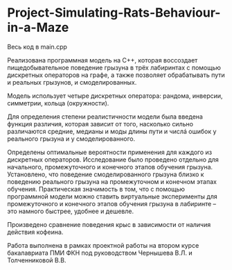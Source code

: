 # Project-Simulating-Rats-Behaviour-in-a-Maze
Весь код в main.cpp

Реализована программная модель на C++, которая воссоздает пищедобывательное поведение грызуна в трёх лабиринтах с помощью дискретных операторов на графе, а также позволяет обрабатывать пути и реальных грызунов, и смоделированных.

Модель использует четыре дискретных оператора: рандома, инверсии, симметрии, кольца (окружности). 

Для определения степени реалистичности модели была введена функция различия, которая зависит от того, насколько сильно различаются средние, медианы и моды длины пути и числá ошибок у реального грызуна и у смоделированного.

Определены оптимальные вероятности применения для каждого из дискретных операторов. Исследование было проведено отдельно для начального, промежуточного и конечного этапов обучения грызуна. Установлено, что поведение смоделированного грызуна близко к поведению реального грызуна на промежуточном и конечном этапах обучения.
Практическая значимость в том, что с помощью программной модели можно ставить виртуальные эксперименты для промежуточного и конечного этапов обучения грызуна в лабиринте – это намного быстрее, удобнее и дешевле.

Произведено сравнение поведения крыс в зависимости от наличия действия кофеина.

Работа выполнена в рамках проектной работы на втором курсе бакалавриата ПМИ ФКН под руководством Чернышева В.Л. и Толченниковой В.В.
